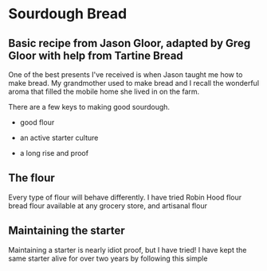 # Sourdough Bread

## Basic recipe from Jason Gloor, adapted by Greg Gloor with help from Tartine Bread

One of the best presents I've received is when Jason taught me how to make bread. My grandmother used to make bread and I recall the wonderful aroma that filled the mobile home she lived in on the farm.

There are a few keys to making good sourdough.

- good flour

- an active starter culture

- a long rise and proof

## The flour

Every type of flour will behave differently. I have tried Robin Hood flour bread flour available at any grocery store, and artisanal flour

## Maintaining the starter

Maintaining a starter is nearly idiot proof, but I have tried! I have kept the same starter alive for over two years by following this simple




